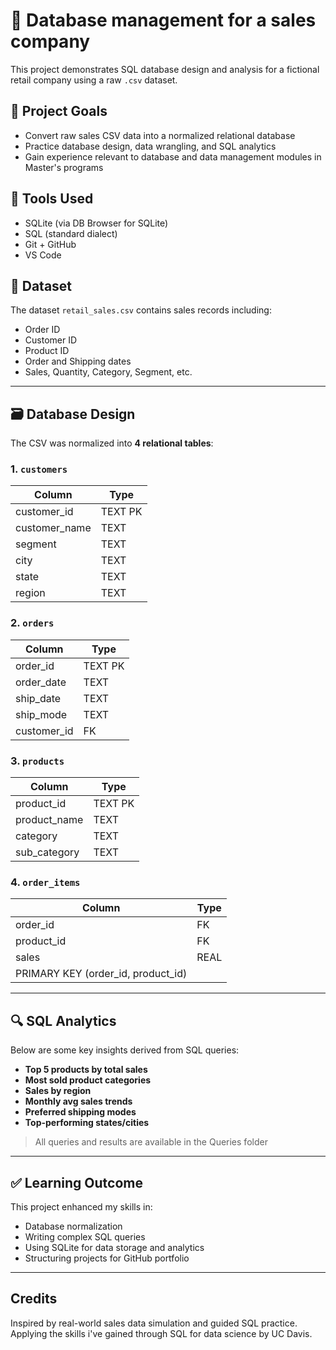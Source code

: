 # 🛒 Database management for a sales company

This project demonstrates SQL database design and analysis for a fictional retail company using a raw `.csv` dataset.

## 📌 Project Goals
- Convert raw sales CSV data into a normalized relational database
- Practice database design, data wrangling, and SQL analytics
- Gain experience relevant to database and data management modules in Master's programs

## 🧰 Tools Used
- SQLite (via DB Browser for SQLite)
- SQL (standard dialect)
- Git + GitHub
- VS Code

## 📂 Dataset
The dataset `retail_sales.csv` contains sales records including:
- Order ID
- Customer ID
- Product ID
- Order and Shipping dates
- Sales, Quantity, Category, Segment, etc.

---

## 🗃️ Database Design

The CSV was normalized into **4 relational tables**:

### 1. `customers`
| Column         | Type    |
|----------------|---------|
| customer_id    | TEXT PK |
| customer_name  | TEXT    |
| segment        | TEXT    |
| city           | TEXT    |
| state          | TEXT    |
| region         | TEXT    |

### 2. `orders`
| Column      | Type    |
|-------------|---------|
| order_id    | TEXT PK |
| order_date  | TEXT    |
| ship_date   | TEXT    |
| ship_mode   | TEXT    |
| customer_id | FK      |

### 3. `products`
| Column      | Type    |
|-------------|---------|
| product_id  | TEXT PK |
| product_name| TEXT    |
| category    | TEXT    |
| sub_category| TEXT    |

### 4. `order_items`
| Column      | Type    |
|-------------|---------|
| order_id    | FK      |
| product_id  | FK      |
| sales       | REAL    |
| PRIMARY KEY (order_id, product_id)

---

## 🔍 SQL Analytics

Below are some key insights derived from SQL queries:

- **Top 5 products by total sales**
- **Most sold product categories**
- **Sales by region**
- **Monthly avg sales trends**
- **Preferred shipping modes**
- **Top-performing states/cities**

> All queries and results are available in the Queries folder

---

## ✅ Learning Outcome

This project enhanced my skills in:
- Database normalization
- Writing complex SQL queries
- Using SQLite for data storage and analytics
- Structuring projects for GitHub portfolio

---

## Credits

Inspired by real-world sales data simulation and guided SQL practice.
Applying the skills i've gained through SQL for data science by UC Davis.